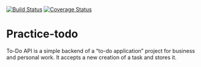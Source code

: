[![Build Status](https://travis-ci.org/Irutingabo/practice-todo.svg?branch=develop)](https://travis-ci.org/Irutingabo/practice-todo)  [![Coverage Status](https://coveralls.io/repos/github/Irutingabo/practice-todo/badge.svg?branch=setup-environment)](https://coveralls.io/github/Irutingabo/practice-todo?branch=setup-environment)
# Practice-todo
To-Do API is a simple backend of a “to-do application” project for business and personal work. It accepts a new creation of a task and stores it.
